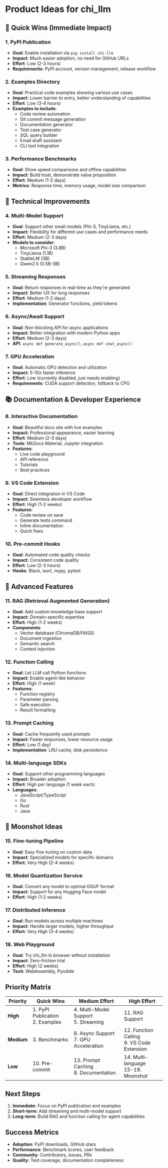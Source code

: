 # Product Ideas for chi_llm

## 🚀 Quick Wins (Immediate Impact)

### 1. PyPI Publication
- **Goal**: Enable installation via `pip install chi-llm`
- **Impact**: Much easier adoption, no need for GitHub URLs
- **Effort**: Low (2-3 hours)
- **Requirements**: PyPI account, version management, release workflow

### 2. Examples Directory
- **Goal**: Practical code examples showing various use cases
- **Impact**: Lower barrier to entry, better understanding of capabilities
- **Effort**: Low (3-4 hours)
- **Examples to include**:
  - Code review automation
  - Git commit message generation
  - Documentation generator
  - Test case generator
  - SQL query builder
  - Email draft assistant
  - CLI tool integration

### 3. Performance Benchmarks
- **Goal**: Show speed comparisons and offline capabilities
- **Impact**: Build trust, demonstrate value proposition
- **Effort**: Medium (1-2 days)
- **Metrics**: Response time, memory usage, model size comparison

## 🔧 Technical Improvements

### 4. Multi-Model Support
- **Goal**: Support other small models (Phi-3, TinyLlama, etc.)
- **Impact**: Flexibility for different use cases and performance needs
- **Effort**: Medium (2-3 days)
- **Models to consider**:
  - Microsoft Phi-3 (3.8B)
  - TinyLlama (1.1B)
  - StableLM (3B)
  - Qwen2.5 (0.5B-3B)

### 5. Streaming Responses
- **Goal**: Return responses in real-time as they're generated
- **Impact**: Better UX for long responses
- **Effort**: Medium (1-2 days)
- **Implementation**: Generator functions, yield tokens

### 6. Async/Await Support
- **Goal**: Non-blocking API for async applications
- **Impact**: Better integration with modern Python apps
- **Effort**: Medium (2-3 days)
- **API**: `async def generate_async()`, `async def chat_async()`

### 7. GPU Acceleration
- **Goal**: Automatic GPU detection and utilization
- **Impact**: 5-10x faster inference
- **Effort**: Low (currently disabled, just needs enabling)
- **Requirements**: CUDA support detection, fallback to CPU

## 📚 Documentation & Developer Experience

### 8. Interactive Documentation
- **Goal**: Beautiful docs site with live examples
- **Impact**: Professional appearance, easier learning
- **Effort**: Medium (2-3 days)
- **Tools**: MkDocs Material, Jupyter integration
- **Features**:
  - Live code playground
  - API reference
  - Tutorials
  - Best practices

### 9. VS Code Extension
- **Goal**: Direct integration in VS Code
- **Impact**: Seamless developer workflow
- **Effort**: High (1-2 weeks)
- **Features**:
  - Code review on save
  - Generate tests command
  - Inline documentation
  - Quick fixes

### 10. Pre-commit Hooks
- **Goal**: Automated code quality checks
- **Impact**: Consistent code quality
- **Effort**: Low (2-3 hours)
- **Hooks**: Black, isort, mypy, pytest

## 🎯 Advanced Features

### 11. RAG (Retrieval Augmented Generation)
- **Goal**: Add custom knowledge base support
- **Impact**: Domain-specific expertise
- **Effort**: High (1-2 weeks)
- **Components**:
  - Vector database (ChromaDB/FAISS)
  - Document ingestion
  - Semantic search
  - Context injection

### 12. Function Calling
- **Goal**: Let LLM call Python functions
- **Impact**: Enable agent-like behavior
- **Effort**: High (1 week)
- **Features**:
  - Function registry
  - Parameter parsing
  - Safe execution
  - Result formatting

### 13. Prompt Caching
- **Goal**: Cache frequently used prompts
- **Impact**: Faster responses, lower resource usage
- **Effort**: Low (1 day)
- **Implementation**: LRU cache, disk persistence

### 14. Multi-language SDKs
- **Goal**: Support other programming languages
- **Impact**: Broader adoption
- **Effort**: High per language (1 week each)
- **Languages**:
  - JavaScript/TypeScript
  - Go
  - Rust
  - Java

## 🌟 Moonshot Ideas

### 15. Fine-tuning Pipeline
- **Goal**: Easy fine-tuning on custom data
- **Impact**: Specialized models for specific domains
- **Effort**: Very High (2-4 weeks)

### 16. Model Quantization Service
- **Goal**: Convert any model to optimal GGUF format
- **Impact**: Support for any Hugging Face model
- **Effort**: High (1-2 weeks)

### 17. Distributed Inference
- **Goal**: Run models across multiple machines
- **Impact**: Handle larger models, higher throughput
- **Effort**: Very High (3-4 weeks)

### 18. Web Playground
- **Goal**: Try chi_llm in browser without installation
- **Impact**: Zero-friction trial
- **Effort**: High (2 weeks)
- **Tech**: WebAssembly, Pyodide

## Priority Matrix

| Priority | Quick Wins | Medium Effort | High Effort |
|----------|------------|---------------|-------------|
| **High** | 1. PyPI Publication<br>2. Examples | 4. Multi-Model Support<br>5. Streaming | 11. RAG Support |
| **Medium** | 3. Benchmarks | 6. Async Support<br>7. GPU Acceleration | 12. Function Calling<br>9. VS Code Extension |
| **Low** | 10. Pre-commit | 13. Prompt Caching<br>8. Documentation | 14. Multi-language<br>15-18. Moonshot |

## Next Steps

1. **Immediate**: Focus on PyPI publication and examples
2. **Short-term**: Add streaming and multi-model support
3. **Long-term**: Build RAG and function calling for agent capabilities

## Success Metrics

- **Adoption**: PyPI downloads, GitHub stars
- **Performance**: Benchmark scores, user feedback
- **Community**: Contributors, issues, PRs
- **Quality**: Test coverage, documentation completeness